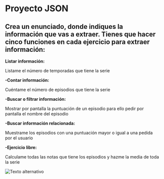 # Proyecto JSON

## Crea un enunciado, donde indiques la información que vas a extraer. Tienes que hacer cinco funciones en cada ejercicio para extraer información:

**Listar información:**

Listame el número de temporadas que tiene la serie

**-Contar información:**

Cuéntame el número de episodios que tiene la serie

**-Buscar o filtrar información:**

Mostrar por pantalla la puntuación de un episodio para ello pedir por pantalla el nombre del episodio 

**-Buscar información relacionada:**

Muestrame los episodios con una puntuación mayor o igual a una pedida por el usuario 

**-Ejercicio libre:**

Calculame todas las notas que tiene los episodios y hazme la media de toda la serie

![Texto alternativo](https://m.media-amazon.com/images/S/pv-target-images/b4df5b27cfa1fdb08f3bac3f40fd4bde199c78fd3c23e0e7c60be60c5ed3528d._BR-6_AC_SX720_FMwebp_.jpg)

